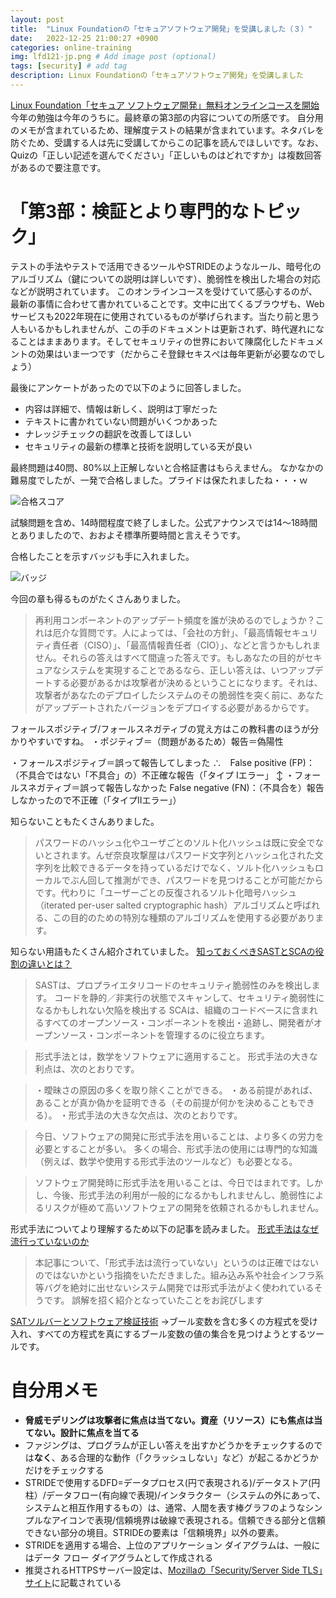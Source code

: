 ```yaml
---
layout: post
title:  "Linux Foundationの「セキュアソフトウェア開発」を受講しました（３）"
date:   2022-12-25 21:00:27 +0900
categories: online-training
img: lfd121-jp.png # Add image post (optional)
tags: [security] # add tag
description: Linux Foundationの「セキュアソフトウェア開発」を受講しました
---
```


[Linux Foundation「セキュア ソフトウェア開発」無料オンラインコースを開始](https://www.linuxfoundation.jp/press-release/2022/12/free-openssf-developing-secure-software-training-course-now-available-in-japanese/)
今年の勉強は今年のうちに。最終章の第3部の内容についての所感です。
自分用のメモが含まれているため、理解度テストの結果が含まれています。ネタバレを防ぐため、受講する人は先に受講してからこの記事を読んでほしいです。なお、Quizの「正しい記述を選んでください」「正しいものはどれですか」は複数回答があるので要注意です。

# 「第3部：検証とより専門的なトピック」
テストの手法やテストで活用できるツールやSTRIDEのようなルール、暗号化のアルゴリズム（鍵についての説明は詳しいです）、脆弱性を検出した場合の対応などが説明されています。
このオンラインコースを受けていて感心するのが、最新の事情に合わせて書かれていることです。文中に出てくるブラウザも、Webサービスも2022年現在に使用されているものが挙げられます。当たり前と思う人もいるかもしれませんが、この手のドキュメントは更新されず、時代遅れになることはままあります。そしてセキュリティの世界において陳腐化したドキュメントの効果はいま一つです（だからこそ登録セキスぺは毎年更新が必要なのでしょう）

最後にアンケートがあったので以下のように回答しました。
- 内容は詳細で、情報は新しく、説明は丁寧だった
- テキストに書かれていない問題がいくつかあった
- ナレッジチェックの翻訳を改善してほしい
- セキュリティの最新の標準と技術を説明している天が良い

最終問題は40問、80%以上正解しないと合格証書はもらえません。
なかなかの難易度でしたが、一発で合格しました。プライドは保たれましたね・・・ｗ

<img src="{{site.baseurl}}/assets/img/lfd121-result.jpg" alt="合格スコア">

試験問題を含め、14時間程度で終了しました。公式アナウンスでは14〜18時間とありましたので、おおよそ標準所要時間と言えそうです。

合格したことを示すバッジも手に入れました。

<img src="{{site.baseurl}}/assets/img/lfd121budge.png" alt="バッジ">

今回の章も得るものがたくさんありました。

> 再利用コンポーネントのアップデート頻度を誰が決めるのでしょうか？これは厄介な質問です。人によっては、「会社の方針」、「最高情報セキュリティ責任者（CISO）」、「最高情報責任者（CIO）」、などと言うかもしれません。それらの答えはすべて間違った答えです。もしあなたの目的がセキュアなシステムを実現することであるなら、正しい答えは、いつアップデートする必要があるかは攻撃者が決めるということになります。それは、攻撃者があなたのデプロイしたシステムのその脆弱性を突く前に、あなたがアップデートされたバージョンをデプロイする必要があるからです。

フォールスポジティブ/フォールスネガティブの覚え方はこの教科書のほうが分かりやすいですね。
・ポジティブ＝（問題があるため）報告＝偽陽性

・フォールスポジティブ＝誤って報告してしまった
∴　False positive (FP)：（不具合ではない「不具合」の）不正確な報告（「タイプ Iエラー」
↕
・フォールスネガティブ＝誤って報告しなかった
False negative (FN)：（不具合を）報告しなかったので不正確（「タイプIIエラー」）

知らないこともたくさんありました。

> パスワードのハッシュ化やユーザごとのソルト化ハッシュは既に安全でないとされます。んぜ奈良攻撃屋はパスワード文字列とハッシュ化された文字列を比較できるデータを持っているだけでなく、ソルト化ハッシュもローカルでぶん回して推測ができ、パスワードを見つけることが可能だからです。代わりに「ユーザーごとの反復されるソルト化暗号ハッシュ（iterated per-user salted cryptographic hash）アルゴリズムと呼ばれる、この目的のための特別な種類のアルゴリズムを使用する必要があります。

知らない用語もたくさん紹介されていました。
[知っておくべきSASTとSCAの役割の違いとは？](https://www.ricksoft.jp/blog/articles/001267.html)

> SASTは、プロプライエタリコードのセキュリティ脆弱性のみを検出します。
コードを静的／非実行の状態でスキャンして、セキュリティ脆弱性になるかもしれない欠陥を検出する
> SCAは、組織のコードベースに含まれるすべてのオープンソース・コンポーネントを検出・追跡し、開発者がオープンソース・コンポーネントを管理するのに役立ちます。

>形式手法とは，数学をソフトウェアに適用すること。
>形式手法の大きな利点は、次のとおりです。

>・曖昧さの原因の多くを取り除くことができる。
>・ある前提があれば、あることが真か偽かを証明できる（その前提が何かを決めることもできる）。
>・形式手法の大きな欠点は、次のとおりです。

>今日、ソフトウェアの開発に形式手法を用いることは、より多くの労力を必要とすることが多い。
>多くの場合、形式手法の使用には専門的な知識（例えば、数学や使用する形式手法のツールなど）も必要となる。

> ソフトウェア開発時に形式手法を用いることは、今日ではまれです。しかし、今後、形式手法の利用が一般的になるかもしれませんし、脆弱性によるリスクが極めて高いソフトウェアの開発を依頼されるかもしれません。

形式手法についてより理解するため以下の記事を読みました。
[形式手法はなぜ流行っていないのか](https://qiita.com/autotaker1984/items/52cd65486a3186af080b)
> 本記事について、「形式手法は流行っていない」というのは正確ではないのではないかという指摘をいただきました。組み込み系や社会インフラ系等バグを絶対に出せないシステム開発では形式手法がよく使われているそうです。
> 誤解を招く紹介となっていたことをお詫びします

[SATソルバーとソフトウェア検証技術](https://www.idaj.co.jp/blog/software/scade/sat-solver-210518)
->ブール変数を含む多くの方程式を受け入れ、すべての方程式を真にするブール変数の値の集合を見つけようとするツールです。

# 自分用メモ
- **脅威モデリングは攻撃者に焦点は当てない。資産（リソース）にも焦点は当てない。設計に焦点を当てる**
- ファジングは、プログラムが正しい答えを出すかどうかをチェックするのでは**なく**、ある合理的な動作（「クラッシュしない」など）が起こるかどうかだけをチェックする
 - STRIDEで使用するDFD=データプロセス(円で表現される)/データストア(円柱）/データフロー(有向線で表現)/インタラクター（システムの外にあって、システムと相互作用するもの）は、通常、人間を表す棒グラフのようなシンプルなアイコンで表現/信頼境界は破線で表現される。信頼できる部分と信頼できない部分の境目。STRIDEの要素は「信頼境界」以外の要素。
 - STRIDEを適用する場合、上位のアプリケーション ダイアグラムは、一般にはデータ フロー ダイアグラムとして作成される
 - 推奨されるHTTPSサーバー設定は、[Mozillaの「Security/Server Side TLS」サイト](https://wiki.mozilla.org/Security/Server_Side_TLS)に記載されている